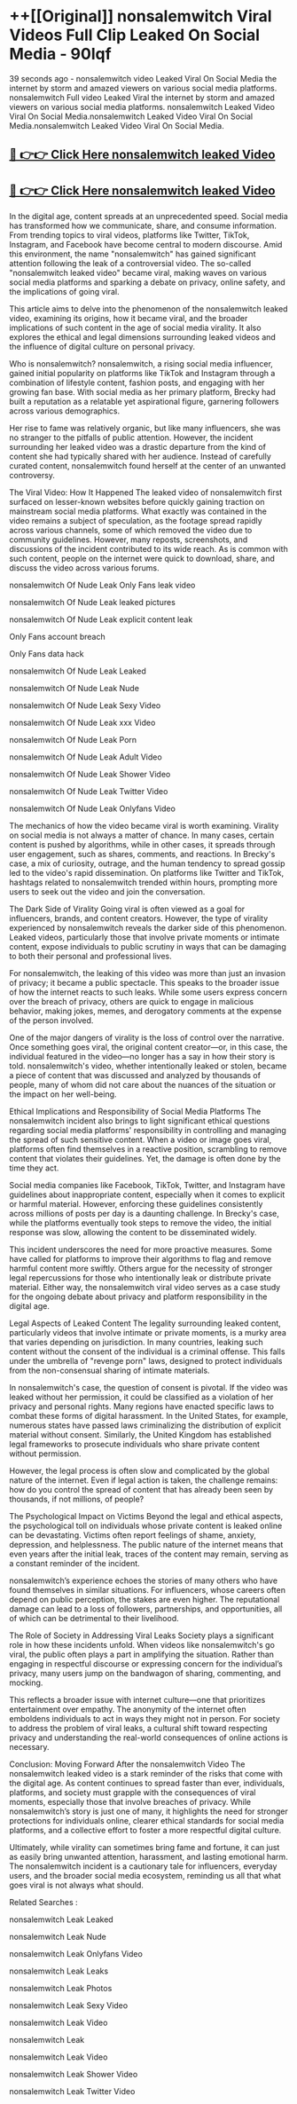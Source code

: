 # ++[[Original]] nonsalemwitch Viral Videos Full Clip Leaked On Social Media - 90lqf<br>

39 seconds ago - nonsalemwitch video Leaked Viral On Social Media the internet by storm and amazed viewers on various social media platforms.
nonsalemwitch Full video Leaked Viral the internet by storm and amazed viewers on various social media platforms. nonsalemwitch Leaked Video Viral On Social Media.nonsalemwitch Leaked Video Viral On Social Media.nonsalemwitch Leaked Video Viral On Social Media.<br>


## [🔴 👉👉 Click Here nonsalemwitch leaked Video ](https://onlyclips.site?title=nonsalemwitch&ref=git)

## [🔴 👉👉 Click Here nonsalemwitch leaked Video ](https://onlyclips.site?title=nonsalemwitch&ref=git)

In the digital age, content spreads at an unprecedented speed. Social media has transformed how we communicate, share, and consume information. From trending topics to viral videos, platforms like Twitter, TikTok, Instagram, and Facebook have become central to modern discourse. Amid this environment, the name "nonsalemwitch" has gained significant attention following the leak of a controversial video. The so-called "nonsalemwitch leaked video" became viral, making waves on various social media platforms and sparking a debate on privacy, online safety, and the implications of going viral.

This article aims to delve into the phenomenon of the nonsalemwitch leaked video, examining its origins, how it became viral, and the broader implications of such content in the age of social media virality. It also explores the ethical and legal dimensions surrounding leaked videos and the influence of digital culture on personal privacy.

Who is nonsalemwitch?
nonsalemwitch, a rising social media influencer, gained initial popularity on platforms like TikTok and Instagram through a combination of lifestyle content, fashion posts, and engaging with her growing fan base. With social media as her primary platform, Brecky had built a reputation as a relatable yet aspirational figure, garnering followers across various demographics.

Her rise to fame was relatively organic, but like many influencers, she was no stranger to the pitfalls of public attention. However, the incident surrounding her leaked video was a drastic departure from the kind of content she had typically shared with her audience. Instead of carefully curated content, nonsalemwitch found herself at the center of an unwanted controversy.

The Viral Video: How It Happened
The leaked video of nonsalemwitch first surfaced on lesser-known websites before quickly gaining traction on mainstream social media platforms. What exactly was contained in the video remains a subject of speculation, as the footage spread rapidly across various channels, some of which removed the video due to community guidelines. However, many reposts, screenshots, and discussions of the incident contributed to its wide reach. As is common with such content, people on the internet were quick to download, share, and discuss the video across various forums.

nonsalemwitch Of Nude Leak Only Fans leak video

nonsalemwitch Of Nude Leak leaked pictures

nonsalemwitch Of Nude Leak explicit content leak

Only Fans account breach

Only Fans data hack

nonsalemwitch Of Nude Leak Leaked

nonsalemwitch Of Nude Leak Nude

nonsalemwitch Of Nude Leak Sexy Video

nonsalemwitch Of Nude Leak xxx Video

nonsalemwitch Of Nude Leak Porn

nonsalemwitch Of Nude Leak Adult Video

nonsalemwitch Of Nude Leak Shower Video

nonsalemwitch Of Nude Leak Twitter Video

nonsalemwitch Of Nude Leak Onlyfans Video

The mechanics of how the video became viral is worth examining. Virality on social media is not always a matter of chance. In many cases, certain content is pushed by algorithms, while in other cases, it spreads through user engagement, such as shares, comments, and reactions. In Brecky's case, a mix of curiosity, outrage, and the human tendency to spread gossip led to the video's rapid dissemination. On platforms like Twitter and TikTok, hashtags related to nonsalemwitch trended within hours, prompting more users to seek out the video and join the conversation.

The Dark Side of Virality
Going viral is often viewed as a goal for influencers, brands, and content creators. However, the type of virality experienced by nonsalemwitch reveals the darker side of this phenomenon. Leaked videos, particularly those that involve private moments or intimate content, expose individuals to public scrutiny in ways that can be damaging to both their personal and professional lives.

For nonsalemwitch, the leaking of this video was more than just an invasion of privacy; it became a public spectacle. This speaks to the broader issue of how the internet reacts to such leaks. While some users express concern over the breach of privacy, others are quick to engage in malicious behavior, making jokes, memes, and derogatory comments at the expense of the person involved.

One of the major dangers of virality is the loss of control over the narrative. Once something goes viral, the original content creator—or, in this case, the individual featured in the video—no longer has a say in how their story is told. nonsalemwitch's video, whether intentionally leaked or stolen, became a piece of content that was discussed and analyzed by thousands of people, many of whom did not care about the nuances of the situation or the impact on her well-being.

Ethical Implications and Responsibility of Social Media Platforms
The nonsalemwitch incident also brings to light significant ethical questions regarding social media platforms' responsibility in controlling and managing the spread of such sensitive content. When a video or image goes viral, platforms often find themselves in a reactive position, scrambling to remove content that violates their guidelines. Yet, the damage is often done by the time they act.

Social media companies like Facebook, TikTok, Twitter, and Instagram have guidelines about inappropriate content, especially when it comes to explicit or harmful material. However, enforcing these guidelines consistently across millions of posts per day is a daunting challenge. In Brecky's case, while the platforms eventually took steps to remove the video, the initial response was slow, allowing the content to be disseminated widely.

This incident underscores the need for more proactive measures. Some have called for platforms to improve their algorithms to flag and remove harmful content more swiftly. Others argue for the necessity of stronger legal repercussions for those who intentionally leak or distribute private material. Either way, the nonsalemwitch viral video serves as a case study for the ongoing debate about privacy and platform responsibility in the digital age.

Legal Aspects of Leaked Content
The legality surrounding leaked content, particularly videos that involve intimate or private moments, is a murky area that varies depending on jurisdiction. In many countries, leaking such content without the consent of the individual is a criminal offense. This falls under the umbrella of "revenge porn" laws, designed to protect individuals from the non-consensual sharing of intimate materials.

In nonsalemwitch's case, the question of consent is pivotal. If the video was leaked without her permission, it could be classified as a violation of her privacy and personal rights. Many regions have enacted specific laws to combat these forms of digital harassment. In the United States, for example, numerous states have passed laws criminalizing the distribution of explicit material without consent. Similarly, the United Kingdom has established legal frameworks to prosecute individuals who share private content without permission.

However, the legal process is often slow and complicated by the global nature of the internet. Even if legal action is taken, the challenge remains: how do you control the spread of content that has already been seen by thousands, if not millions, of people?

The Psychological Impact on Victims
Beyond the legal and ethical aspects, the psychological toll on individuals whose private content is leaked online can be devastating. Victims often report feelings of shame, anxiety, depression, and helplessness. The public nature of the internet means that even years after the initial leak, traces of the content may remain, serving as a constant reminder of the incident.

nonsalemwitch’s experience echoes the stories of many others who have found themselves in similar situations. For influencers, whose careers often depend on public perception, the stakes are even higher. The reputational damage can lead to a loss of followers, partnerships, and opportunities, all of which can be detrimental to their livelihood.

The Role of Society in Addressing Viral Leaks
Society plays a significant role in how these incidents unfold. When videos like nonsalemwitch's go viral, the public often plays a part in amplifying the situation. Rather than engaging in respectful discourse or expressing concern for the individual’s privacy, many users jump on the bandwagon of sharing, commenting, and mocking.

This reflects a broader issue with internet culture—one that prioritizes entertainment over empathy. The anonymity of the internet often emboldens individuals to act in ways they might not in person. For society to address the problem of viral leaks, a cultural shift toward respecting privacy and understanding the real-world consequences of online actions is necessary.

Conclusion: Moving Forward After the nonsalemwitch Video
The nonsalemwitch leaked video is a stark reminder of the risks that come with the digital age. As content continues to spread faster than ever, individuals, platforms, and society must grapple with the consequences of viral moments, especially those that involve breaches of privacy. While nonsalemwitch’s story is just one of many, it highlights the need for stronger protections for individuals online, clearer ethical standards for social media platforms, and a collective effort to foster a more respectful digital culture.

Ultimately, while virality can sometimes bring fame and fortune, it can just as easily bring unwanted attention, harassment, and lasting emotional harm. The nonsalemwitch incident is a cautionary tale for influencers, everyday users, and the broader social media ecosystem, reminding us all that what goes viral is not always what should.

Related Searches :

nonsalemwitch Leak Leaked

nonsalemwitch Leak Nude

nonsalemwitch Leak Onlyfans Video

nonsalemwitch Leak Leaks

nonsalemwitch Leak Photos

nonsalemwitch Leak Sexy Video

nonsalemwitch Leak Video

nonsalemwitch Leak

nonsalemwitch Leak Video

nonsalemwitch Leak Shower Video

nonsalemwitch Leak Twitter Video

